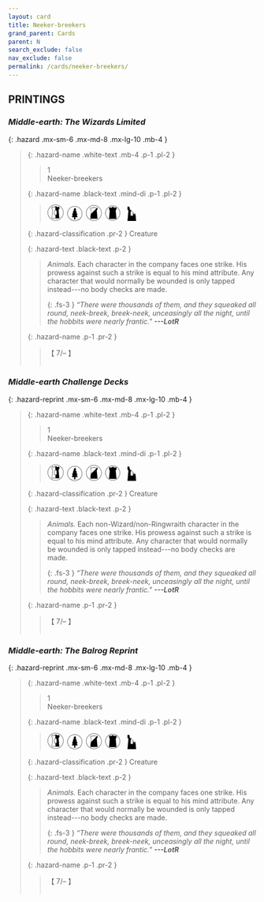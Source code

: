```yaml
---
layout: card
title: Neeker-breekers
grand_parent: Cards
parent: N
search_exclude: false
nav_exclude: false
permalink: /cards/neeker-breekers/
---
```


## PRINTINGS


### _Middle-earth: The Wizards Limited_

{: .hazard .mx-sm-6 .mx-md-8 .mx-lg-10 .mb-4 }
> {: .hazard-name .white-text .mb-4 .p-1 .pl-2 }
> > <div class="hazard-mp">1</div>
> > <div class="card-name">Neeker-breekers</div>
>
> {: .hazard-name .black-text .mind-di .p-1 .pl-2 }
> > ![](/assets/images/border-land.svg)&ensp;![](/assets/images/wilderness.svg)&ensp;![](/assets/images/shadow-land.svg)&ensp;![](/assets/images/dark-domain.svg)&emsp;![](/assets/images/ruinlair.svg)
>
> {: .hazard-classification .pr-2 }
> Creature
>
> {: .hazard-text .black-text .p-2 }
> > _Animals._ Each character in the company faces one strike. His prowess against such a strike is equal to his mind attribute. Any character that would normally be wounded is only tapped instead---no body checks are made. 
> > 
> > {: .fs-3 } 
> > _“There were thousands of them, and they squeaked all round, neek-breek, breek-neek, unceasingly all the night, until the hobbits were nearly frantic."_ ***---&#65279;LotR*** 
>
> {: .hazard-name .p-1 .pr-2 }
> > <div class="card-shield">【 7/&ndash; 】</div>
> > <div class="card-corruption">&nbsp;</div>

### _Middle-earth Challenge Decks_

{: .hazard-reprint .mx-sm-6 .mx-md-8 .mx-lg-10 .mb-4 }
> {: .hazard-name .white-text .mb-4 .p-1 .pl-2 }
> > <div class="hazard-mp">1</div>
> > <div class="card-name">Neeker-breekers</div>
>
> {: .hazard-name .black-text .mind-di .p-1 .pl-2 }
> > ![](/assets/images/border-land.svg)&ensp;![](/assets/images/wilderness.svg)&ensp;![](/assets/images/shadow-land.svg)&ensp;![](/assets/images/dark-domain.svg)&emsp;![](/assets/images/ruinlair.svg)
>
> {: .hazard-classification .pr-2 }
> Creature
>
> {: .hazard-text .black-text .p-2 }
> > _Animals._ Each non-Wizard/non-Ringwraith character in the company faces one strike. His prowess against such a strike is equal to his mind attribute. Any character that would normally be wounded is only tapped instead---no body checks are made. 
> > 
> > {: .fs-3 } 
> > _“There were thousands of them, and they squeaked all round, neek-breek, breek-neek, unceasingly all the night, until the hobbits were nearly frantic."_ ***---&#65279;LotR*** 
>
> {: .hazard-name .p-1 .pr-2 }
> > <div class="card-shield">【 7/&ndash; 】</div>
> > <div class="card-corruption-white">&nbsp;</div>

### _Middle-earth: The Balrog Reprint_

{: .hazard-reprint .mx-sm-6 .mx-md-8 .mx-lg-10 .mb-4 }
> {: .hazard-name .white-text .mb-4 .p-1 .pl-2 }
> > <div class="hazard-mp">1</div>
> > <div class="card-name">Neeker-breekers</div>
>
> {: .hazard-name .black-text .mind-di .p-1 .pl-2 }
> > ![](/assets/images/border-land.svg)&ensp;![](/assets/images/wilderness.svg)&ensp;![](/assets/images/shadow-land.svg)&ensp;![](/assets/images/dark-domain.svg)&emsp;![](/assets/images/ruinlair.svg)
>
> {: .hazard-classification .pr-2 }
> Creature
>
> {: .hazard-text .black-text .p-2 }
> > _Animals._ Each character in the company faces one strike. His prowess against such a strike is equal to his mind attribute. Any character that would normally be wounded is only tapped instead---no body checks are made. 
> > 
> > {: .fs-3 } 
> > _“There were thousands of them, and they squeaked all round, neek-breek, breek-neek, unceasingly all the night, until the hobbits were nearly frantic."_ ***---&#65279;LotR*** 
>
> {: .hazard-name .p-1 .pr-2 }
> > <div class="card-shield">【 7/&ndash; 】</div>
> > <div class="card-corruption-white">&nbsp;</div>
